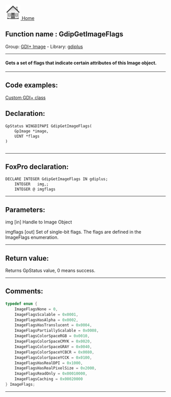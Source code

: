 [<img src="../../images/home.png"> Home ](https://github.com/VFPX/Win32API)  

## Function name : GdipGetImageFlags
Group: [GDI+ Image](../../functions_group.md#GDIplus_Image)  -  Library: [gdiplus](../../Libraries.md#gdiplus)  
***  


#### Gets a set of flags that indicate certain attributes of this Image object.

***  


## Code examples:
[Custom GDI+ class](../../samples/sample_450.md)  

## Declaration:
```foxpro  
GpStatus WINGDIPAPI GdipGetImageFlags(
	GpImage *image,
	UINT *flags
)
  
```  
***  


## FoxPro declaration:
```foxpro  
DECLARE INTEGER GdipGetImageFlags IN gdiplus;
	INTEGER   img,;
	INTEGER @ imgflags  
```  
***  


## Parameters:
img
[in] Handle to Image Object

imgflags
[out] Set of single-bit flags. The flags are defined in the ImageFlags enumeration.

  
***  


## Return value:
Returns GpStatus value, 0 means success.  
***  


## Comments:
```cpp
typedef enum {  
	ImageFlagsNone = 0,  
	ImageFlagsScalable = 0x0001,  
	ImageFlagsHasAlpha = 0x0002,  
	ImageFlagsHasTranslucent = 0x0004,  
	ImageFlagsPartiallyScalable = 0x0008,  
	ImageFlagsColorSpaceRGB = 0x0010,  
	ImageFlagsColorSpaceCMYK = 0x0020,  
	ImageFlagsColorSpaceGRAY = 0x0040,  
	ImageFlagsColorSpaceYCBCR = 0x0080,  
	ImageFlagsColorSpaceYCCK = 0x0100,  
	ImageFlagsHasRealDPI = 0x1000,  
	ImageFlagsHasRealPixelSize = 0x2000,  
	ImageFlagsReadOnly = 0x00010000,  
	ImageFlagsCaching = 0x00020000  
} ImageFlags;
```
  
***  

